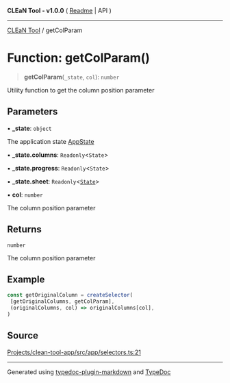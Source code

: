 **CLEaN Tool - v1.0.0** ( [Readme](../README.md) \| API )

***

[CLEaN Tool](../exports.md) / getColParam

# Function: getColParam()

> **getColParam**(`_state`, `col`): `number`

Utility function to get the column position parameter

## Parameters

▪ **\_state**: `object`

The application state [AppState](../type-aliases/AppState.md)

▪ **\_state.columns**: `Readonly`\<`State`\>

▪ **\_state.progress**: `Readonly`\<`State`\>

▪ **\_state.sheet**: `Readonly`\<[`State`](../interfaces/State.md)\>

▪ **col**: `number`

The column position parameter

## Returns

`number`

The column position parameter

## Example

```ts
const getOriginalColumn = createSelector(
 [getOriginalColumns, getColParam],
 (originalColumns, col) => originalColumns[col],
)
```

## Source

[Projects/clean-tool-app/src/app/selectors.ts:21](https://github.com/yuckyh/clean-tool-app/)

***

Generated using [typedoc-plugin-markdown](https://www.npmjs.com/package/typedoc-plugin-markdown) and [TypeDoc](https://typedoc.org/)
